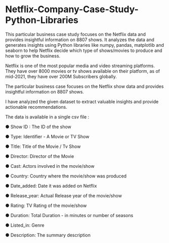 # Netflix-Company-Case-Study-Python-Libraries
This particular business case study focuses on the Netflix data and provides insightful information on 8807 shows. It analyzes the data and generates insights using Python libraries like numpy, pandas, matplotlib and seaborn to help Netflix decide which type of shows/movies to produce and how to grow the business.

Netflix is one of the most popular media and video streaming platforms. They have over 8000 movies or tv shows available on their platform, as of mid-2021, they have over 200M Subscribers globally.

The particular business case focuses on the Netflix show data and provides insightful information on 8807 shows.

I have analyzed the given dataset to extract valuable insights and provide actionable recommendations.


The data is available in a single csv file :

● Show ID : The ID of the show

● Type: Identifier - A Movie or TV Show

● Title: Title of the Movie / Tv Show

● Director: Director of the Movie

● Cast: Actors involved in the movie/show

● Country: Country where the movie/show was produced

● Date_added: Date it was added on Netflix

● Release_year: Actual Release year of the movie/show

● Rating: TV Rating of the movie/show

● Duration: Total Duration - in minutes or number of seasons

● Listed_in: Genre

● Description: The summary description
